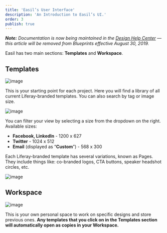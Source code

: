```yaml
---
title: 'Easil’s User Interface'
description: 'An Introduction to Easil’s UI.'
order: 3
publish: true
---
```


_**Note:** Documentation is now being maintained in the [Design Help Center](https://liferay-design.zendesk.com/hc/en-us/articles/360031831752-User-Interface) — this article will be removed from Blueprints effective August 30, 2019._

Easil has two main sections: **Templates** and **Workspace**.

## Templates

![image](/images/easil/template-thumbnails.png)

This is your starting point for each project. Here you will find a library of all current Liferay-branded templates. You can also search by tag or image size.

![image](/images/easil/size-dropdown.png)

You can filter your view by selecting a size from the dropdown on the right. Available sizes:

-   **Facebook, LinkedIn** - 1200 x 627
-   **Twitter** - 1024 x 512
-   **Email** (displayed as “**Custom**”) - 568 x 300

Each Liferay-branded template has several variations, known as Pages. They include things like: co-branded logos, CTA buttons, speaker headshot circles, etc.

![image](/images/easil/page-variations.png)

## Workspace

![image](/images/easil/workspace-view.png)

This is your own personal space to work on specific designs and store previous ones. **Any templates that you click on in the Templates section will automatically open as copies in your Workspace.**
